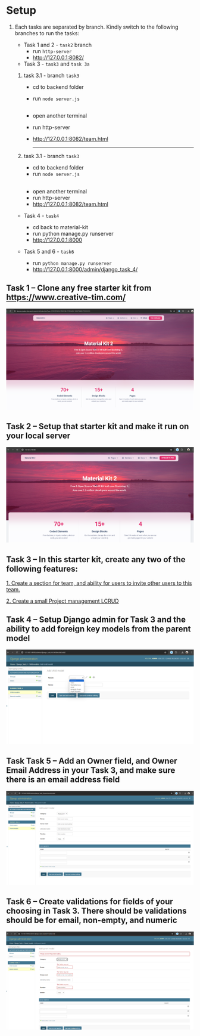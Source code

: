 # Setup

1. Each tasks are separated by branch. Kindly switch to the following branches to run the tasks:

    - Task 1 and 2 - `task2` branch
        - run `http-server`
        - http://127.0.0.1:8082/
    - Task 3 - `task3` and `task 3a`
    1. task 3.1 - branch `task3`
        - cd to backend folder
        - run `node server.js`
          ##
        - open another terminal
        - run http-server
        - http://127.0.0.1:8082/team.html
     
          -----
     
      
    2. task 3.1 - branch `task3`
        - cd to backend folder
        - run `node server.js`
         ## 
          
        - open another terminal
        - run http-server
        - http://127.0.0.1:8082/team.html
    - Task 4 - `task4`
        - cd back to material-kit
        - run python manage.py runserver
        - http://127.0.0.1:8000

    - Task 5 and 6 - `task6`
        - run `python manage.py runserver`
        - http://127.0.0.1:8000/admin/django_task_4/


##  Task 1 – Clone any free starter kit from https://www.creative-tim.com/

![Task 1](/submission-lab2/images/task1-chosen-kit.png) 


## Task 2 – Setup that starter kit and make it run on your local server 

![Task 2](/submission-lab2/images/task2-materialkit.png) 


##   Task 3 – In this starter kit, create any two of the following features:

[ 1. Create a section for team, and ability for users to invite other users to this team.](https://www.loom.com/share/e21f6616598c42bbb0852a9cbe596fad?sid=36e04100-b464-4a1e-8029-a1abb4ebe108)

[ 2. Create a small Project management LCRUD](https://www.loom.com/share/99c347e50aa04ab987afd4a0e06ec683?sid=3aa1ad71-51a0-4430-a75b-54744a39898d)


##  Task 4 – Setup Django admin for Task 3 and the ability to add foreign key models from the parent model 

![Task 4](/submission-lab2/images/task4-fk-parent.png) 


##  Task Task 5 – Add an Owner field, and Owner Email Address in your Task 3, and make sure there is an email address field 

![Task 5](/submission-lab2/images/task5-owner-email.png) 


##  Task 6 – Create validations for fields of your choosing in Task 3. There should be validations should be for email, non-empty, and numeric

![Task 6](/submission-lab2/images/task6-validations.png) 


